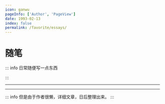 ```yaml
---
icon: ganwu
pageInfo: ['Author', 'PageView']
date: 1993-02-13
index: false
permalink: /favorite/essays/
---
```


# 随笔

::: info 日常随便写一点东西

:::

---

<Catalog base='/favorite/essays/' />

---

::: info
但是由于作者很懒，详细文章，日后整理出来。
:::
